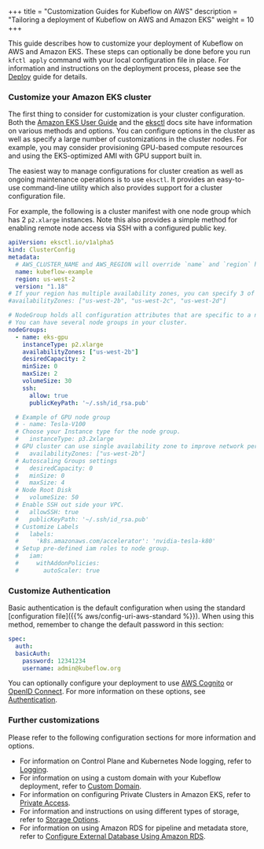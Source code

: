 +++
title = "Customization Guides for Kubeflow on AWS"
description = "Tailoring a deployment of Kubeflow on AWS and Amazon EKS"
weight = 10
+++

This guide describes how to customize your deployment of Kubeflow on AWS and Amazon EKS.
These steps can optionally be done before you run `kfctl apply` command with your local configuration file in place.
For information and instructions on the deployment process, please see the [Deploy](/docs/distributions/aws/deploy) guide for details.

### Customize your Amazon EKS cluster

The first thing to consider for customization is your cluster configuration. Both the [Amazon EKS User Guide](https://docs.aws.amazon.com/eks/latest/userguide/index.html) and the [eksctl](https://eksctl.io/) docs site have information on various methods and options. You can configure options in the cluster as well as specify a large number of customizations in the cluster nodes. For example, you may consider provisioning GPU-based compute resources and using the EKS-optimized AMI with GPU support built in.

The easiest way to manage configurations for cluster creation as well as ongoing maintenance operations is to use `eksctl`. It provides an easy-to-use command-line utility which also provides support for a cluster configuration file. 

For example, the following is a cluster manifest with one node group which has 2 `p2.xlarge` instances. Note this also provides a simple method for enabling remote node access via SSH with a configured public key.

```yaml
apiVersion: eksctl.io/v1alpha5
kind: ClusterConfig
metadata:
  # AWS_CLUSTER_NAME and AWS_REGION will override `name` and `region` here.
  name: kubeflow-example
  region: us-west-2
  version: "1.18"
# If your region has multiple availability zones, you can specify 3 of them.
#availabilityZones: ["us-west-2b", "us-west-2c", "us-west-2d"]

# NodeGroup holds all configuration attributes that are specific to a nodegroup
# You can have several node groups in your cluster.
nodeGroups:
  - name: eks-gpu
    instanceType: p2.xlarge
    availabilityZones: ["us-west-2b"]
    desiredCapacity: 2
    minSize: 0
    maxSize: 2
    volumeSize: 30
    ssh:
      allow: true
      publicKeyPath: '~/.ssh/id_rsa.pub'

  # Example of GPU node group
  # - name: Tesla-V100
  # Choose your Instance type for the node group.
  #   instanceType: p3.2xlarge
  # GPU cluster can use single availability zone to improve network performance
  #   availabilityZones: ["us-west-2b"]
  # Autoscaling Groups settings
  #   desiredCapacity: 0
  #   minSize: 0
  #   maxSize: 4
  # Node Root Disk
  #   volumeSize: 50
  # Enable SSH out side your VPC.
  #   allowSSH: true
  #   publicKeyPath: '~/.ssh/id_rsa.pub'
  # Customize Labels
  #   labels:
  #     'k8s.amazonaws.com/accelerator': 'nvidia-tesla-k80'
  # Setup pre-defined iam roles to node group.
  #   iam:
  #     withAddonPolicies:
  #       autoScaler: true

```

### Customize Authentication

Basic authentication is the default configuration when using the standard [configuration file]({{% aws/config-uri-aws-standard %}}).
When using this method, remember to change the default password in this section:

```yaml
spec:
  auth:
  basicAuth:
    password: 12341234
    username: admin@kubeflow.org
```

You can optionally configure your deployment to use [AWS Cognito](https://aws.amazon.com/cognito/) or [OpenID Connect](https://openid.net/connect/). 
For more information on these options, see [Authentication](/docs/distributions/aws/authentication).

### Further customizations

Please refer to the following configuration sections for more information and options.

* For information on Control Plane and Kubernetes Node logging, refer to [Logging](/docs/distributions/aws/customizing-aws/logging).
* For information on using a custom domain with your Kubeflow deployment, refer to [Custom Domain](/docs/distributions/aws/customizing-aws/custom-domain).
* For information on configuring Private Clusters in Amazon EKS, refer to [Private Access](/docs/distributions/aws/customizing-aws/private-access).
* For information and instructions on using different types of storage, refer to [Storage Options](/docs/distributions/aws/customizing-aws/storage).
* For information on using Amazon RDS for pipeline and metadata store, refer to [Configure External Database Using Amazon RDS](/docs/distributions/aws/customizing-aws/rds).
